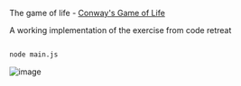 The game of life - [Conway's Game of Life](http://en.wikipedia.org/wiki/Conway's_Game_of_Life)

A working implementation of the exercise from code retreat

```bash

node main.js
```

![image](http://f.cl.ly/items/3v2p190N0S420Q1z2L35/Screen%20Recording%202014-11-16%20at%2010.56%20pm.gif)
